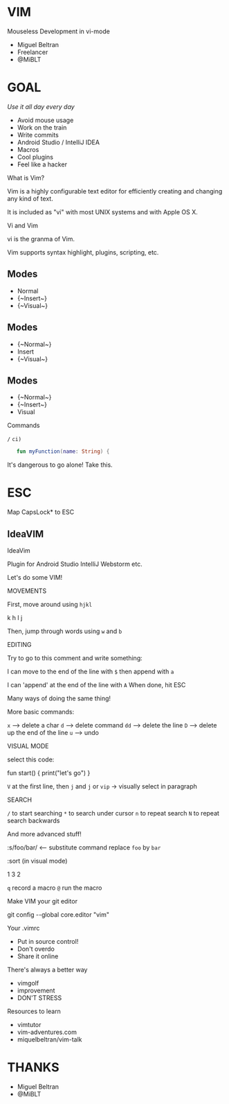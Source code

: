 # VIM

Mouseless
Development
in vi-mode

- Miguel Beltran
- Freelancer
- @MiBLT


# GOAL

*Use it all day every day*

- Avoid mouse usage
- Work on the train
- Write commits
- Android Studio / IntelliJ IDEA
- Macros
- Cool plugins
- Feel like a hacker


What is Vim?

Vim is a highly configurable text
editor for efficiently creating
and changing any kind of text.

It is included as "vi" with most
UNIX systems and with Apple OS X.


Vi and Vim

vi is the granma of Vim.

Vim supports syntax highlight,
plugins, scripting, etc.


## Modes

- Normal
- {~Insert~}
- {~Visual~}


## Modes

- {~Normal~}
- Insert
- {~Visual~}


## Modes

- {~Normal~}
- {~Insert~}
- Visual


Commands

`/`
`ci)`

```kotlin
   fun myFunction(name: String) {
```


It's dangerous to go alone!
Take this.

# ESC

Map CapsLock\* to ESC


## IdeaVIM

IdeaVim

Plugin for
  Android Studio
  IntelliJ
  Webstorm
  etc.



Let's do some VIM!

MOVEMENTS

First, move around using `hjkl`

  k
h   l
  j

Then, jump through words using `w` and `b`



EDITING

Try to go to this comment and write something:

I can move to the end of the line with `$`
then append with `a`

I can 'append' at the end of the line with `A`
When done, hit ESC

Many ways of doing the same thing!



More basic commands:

 `x` --> delete a char
 `d` --> delete command
   `dd` --> delete the line
   `D`  --> delete up the end of the line
 `u` --> undo


VISUAL MODE

select this code:

fun start() {
    print("let's go")
}

`V` at the first line, then `j` and `j`
or `vip` -> visually select in paragraph



SEARCH

 `/` to start searching
 `*` to search under cursor
 `n` to repeat search
 `N` to repeat search backwards



And more advanced stuff!

:s/foo/bar/ <-- substitute command
replace `foo` by `bar`

:sort (in visual mode)

1
3
2

`q` record a macro
`@` run the macro


Make VIM your git editor

git config --global core.editor "vim"


Your .vimrc

- Put in source control!
- Don't overdo
- Share it online


There's always a better way

- vimgolf
- improvement
- DON'T STRESS


Resources to learn

- vimtutor
- vim-adventures.com
- miquelbeltran/vim-talk


# THANKS

- Miguel Beltran
- @MiBLT


